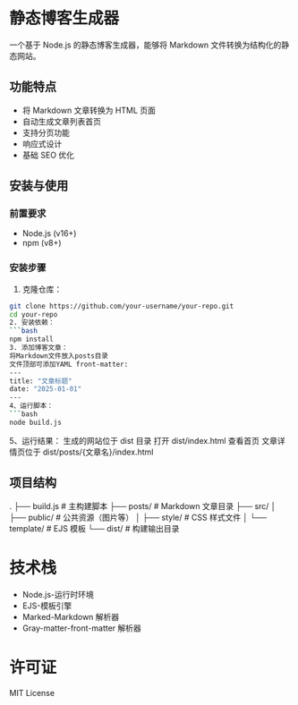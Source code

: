 # 静态博客生成器

一个基于 Node.js 的静态博客生成器，能够将 Markdown 文件转换为结构化的静态网站。

## 功能特点

- 将 Markdown 文章转换为 HTML 页面
- 自动生成文章列表首页
- 支持分页功能
- 响应式设计
- 基础 SEO 优化

## 安装与使用

### 前置要求
- Node.js (v16+)
- npm (v8+)

### 安装步骤
1. 克隆仓库：
```bash
git clone https://github.com/your-username/your-repo.git
cd your-repo
2. 安装依赖：
```bash
npm install
3. 添加博客文章：
将Markdown文件放入posts目录
文件顶部可添加YAML front-matter:
---
title: "文章标题"
date: "2025-01-01"
---
4、运行脚本：
```bash
node build.js
```
5、运行结果：
生成的网站位于 dist 目录
打开 dist/index.html 查看首页
文章详情页位于 dist/posts/{文章名}/index.html
## 项目结构
.
├── build.js             # 主构建脚本
├── posts/               # Markdown 文章目录
├── src/
│   ├── public/          # 公共资源（图片等）
│   ├── style/           # CSS 样式文件
│   └── template/        # EJS 模板
└── dist/                # 构建输出目录
# 技术栈
- Node.js-运行时环境
- EJS-模板引擎
- Marked-Markdown 解析器
- Gray-matter-front-matter 解析器

# 许可证
MIT License
